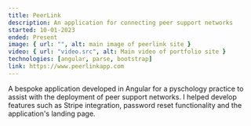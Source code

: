 ```yaml
---
title: PeerLink
description: An application for connecting peer support networks
started: 10-01-2023
ended: Present
image: { url: "", alt: main image of peerlink site }
video: { url: "video.src", alt: Main video of portfolio site }
technologies: [angular, parse, bootstrap]
link: https://www.peerlinkapp.com
---
```


A bespoke application developed in Angular for a pyschology practice to assist
with the deployment of peer support networks. I helped develop features such as
Stripe integration, password reset functionality and the application's landing page.
